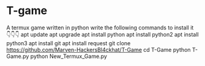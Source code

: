 # T-game
A termux game written in python
write the following commands to install it 👇👇👇
apt update
apt upgrade
apt install python
apt install python2
apt install python3
apt install git
apt install request
git clone https://github.com/Marven-HackersBl4ckhat/T-Game
cd T-Game
python T-Game.py
python New_Termux_Game.py



